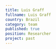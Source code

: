 ```yaml
---
title: Luis Graff
fullname: Luis Graff
country: Brazil
category: team
published: true
position: Researcher
project: past
---
```

